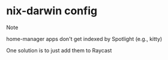 # nix-darwin config

> [!NOTE]
> home-manager apps don't get indexed by Spotlight (e.g., kitty)

One solution is to just add them to Raycast
